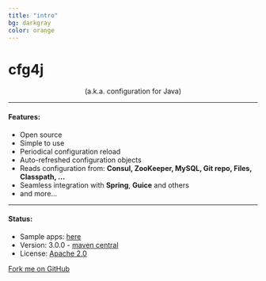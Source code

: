 ```yaml
---
title: "intro"
bg: darkgray
color: orange
---
```



# cfg4j

<center>
(a.k.a. configuration for Java)
</center>

-------------------------

#### Features:

* Open source
* Simple to use
* Periodical configuration reload
* Auto-refreshed configuration objects
* Reads configuration from: **Consul, ZooKeeper, MySQL, Git repo, Files, Classpath, ...**
* Seamless integration with **Spring**, **Guice** and others
* and more...

-------------------------

#### Status:

* Sample apps: [here](https://github.com/cfg4j/cfg4-sample-apps)
* Version: 3.0.0 - [maven central](http://search.maven.org/#search%7cga%7c1%7corg.cfg4j.cfg4j)
* License: [Apache 2.0](https://github.com/cfg4j/cfg4j/blob/master/LICENSE)

<span id="forkongithub">
  <a href="{{ site.source_link }}" class="bg-orange" style="color: #1d1d1d">
    Fork me on GitHub
  </a>
</span>